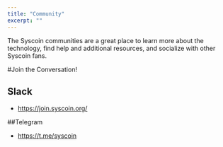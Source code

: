 ```yaml
---
title: "Community"
excerpt: ""
---
```

The Syscoin communities are a great place to learn more about the technology, find help and additional resources, and socialize with other Syscoin fans. 

#Join the Conversation!
## Slack
- https://join.syscoin.org/

##Telegram
- https://t.me/syscoin